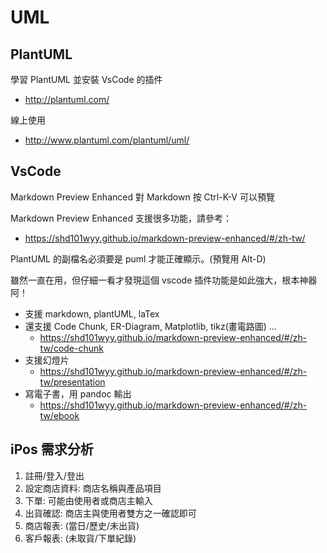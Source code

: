 # UML

## PlantUML

學習 PlantUML 並安裝 VsCode 的插件

* http://plantuml.com/

線上使用

* http://www.plantuml.com/plantuml/uml/

## VsCode

Markdown Preview Enhanced 對 Markdown 按 Ctrl-K-V 可以預覽

Markdown Preview Enhanced 支援很多功能，請參考：

* https://shd101wyy.github.io/markdown-preview-enhanced/#/zh-tw/

PlantUML 的副檔名必須要是 puml 才能正確顯示。(預覽用 Alt-D)

雖然一直在用，但仔細一看才發現這個 vscode 插件功能是如此強大，根本神器阿！

* 支援 markdown, plantUML, laTex
* 還支援 Code Chunk, ER-Diagram, Matplotlib, tikz(畫電路圖) ...
  * https://shd101wyy.github.io/markdown-preview-enhanced/#/zh-tw/code-chunk
* 支援幻燈片
  * https://shd101wyy.github.io/markdown-preview-enhanced/#/zh-tw/presentation
* 寫電子書，用 pandoc 輸出
  * https://shd101wyy.github.io/markdown-preview-enhanced/#/zh-tw/ebook

## iPos 需求分析

1. 註冊/登入/登出
2. 設定商店資料: 商店名稱與產品項目
3. 下單: 可能由使用者或商店主輸入
4. 出貨確認: 商店主與使用者雙方之一確認即可
5. 商店報表: (當日/歷史/未出貨)
6. 客戶報表: (未取貨/下單紀錄)

